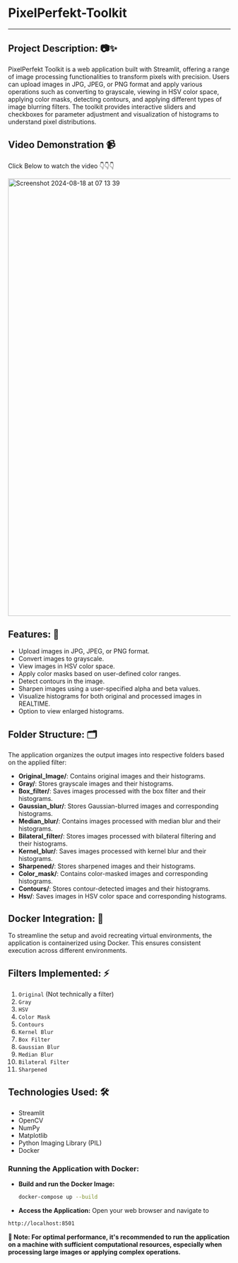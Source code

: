 # PixelPerfekt-Toolkit
---
## Project Description: 📷✨
PixelPerfekt Toolkit is a web application built with Streamlit, offering a range of image processing functionalities to transform pixels with precision. Users can upload images in JPG, JPEG, or PNG format and apply various operations such as converting to grayscale, viewing in HSV color space, applying color masks, detecting contours, and applying different types of image blurring filters. The toolkit provides interactive sliders and checkboxes for parameter adjustment and visualization of histograms to understand pixel distributions.

## Video Demonstration 📹
Click Below to watch the video 👇👇👇

<a href="https://www.loom.com/share/6252e15c1c5648c78b9bbf0ec7bdc4f4?sid=bff091b1-cfcc-4f2b-977e-ca4e12b306c1" target="_blank">
<img width="991" alt="Screenshot 2024-08-18 at 07 13 39" src="https://github.com/user-attachments/assets/b2db011b-1dbd-4552-9d9a-c34200e8ff7e">
</a>

## Features: 🌟
- Upload images in JPG, JPEG, or PNG format.
- Convert images to grayscale.
- View images in HSV color space.
- Apply color masks based on user-defined color ranges.
- Detect contours in the image.
- Sharpen images using a user-specified alpha and beta values.
- Visualize histograms for both original and processed images in REALTIME.
- Option to view enlarged histograms.

## Folder Structure: 🗂️

The application organizes the output images into respective folders based on the applied filter:

- **Original_Image/**: Contains original images and their histograms.
- **Gray/**: Stores grayscale images and their histograms.
- **Box_filter/**: Saves images processed with the box filter and their histograms.
- **Gaussian_blur/**: Stores Gaussian-blurred images and corresponding histograms.
- **Median_blur/**: Contains images processed with median blur and their histograms.
- **Bilateral_filter/**: Stores images processed with bilateral filtering and their histograms.
- **Kernel_blur/**: Saves images processed with kernel blur and their histograms.
- **Sharpened/**: Stores sharpened images and their histograms.
- **Color_mask/**: Contains color-masked images and corresponding histograms.
- **Contours/**: Stores contour-detected images and their histograms.
- **Hsv/**: Saves images in HSV color space and corresponding histograms.

## Docker Integration: 🐳
To streamline the setup and avoid recreating virtual environments, the application is containerized using Docker. This ensures consistent execution across different environments.

## Filters Implemented: ⚡️
1. `Original` (Not technically a filter)
2. `Gray`
3. `HSV`
4. `Color Mask`
5. `Contours`
6. `Kernel Blur`
7. `Box Filter`
8. `Gaussian Blur`
9. `Median Blur`
10. `Bilateral Filter`
11. `Sharpened`

## Technologies Used: 🛠️

- Streamlit
- OpenCV
- NumPy
- Matplotlib
- Python Imaging Library (PIL)
- Docker

### Running the Application with Docker:
- **Build and run the Docker Image:**
   ```bash
   docker-compose up --build
   ```
- **Access the Application:**
Open your web browser and navigate to
```bash
http://localhost:8501
```

**📌 Note: For optimal performance, it's recommended to run the application on a machine with sufficient computational resources, especially when processing large images or applying complex operations.**
